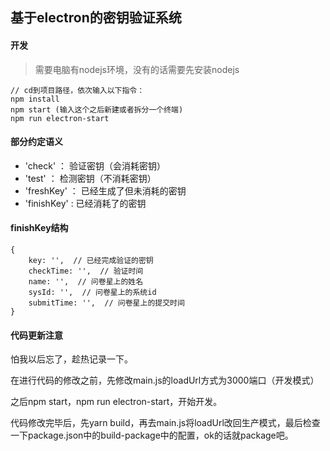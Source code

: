 ## 基于electron的密钥验证系统

#### 开发

> 需要电脑有nodejs环境，没有的话需要先安装nodejs

```
// cd到项目路径，依次输入以下指令：
npm install
npm start (输入这个之后新建或者拆分一个终端)
npm run electron-start
```



#### 部分约定语义

- 'check' ： 验证密钥（会消耗密钥）
- 'test' ： 检测密钥（不消耗密钥）
- 'freshKey' ： 已经生成了但未消耗的密钥
- 'finishKey' : 已经消耗了的密钥

#### finishKey结构

```
{
    key: '',  // 已经完成验证的密钥
    checkTime: '',  // 验证时间
    name: '',  // 问卷星上的姓名
    sysId: '',  // 问卷星上的系统id
    submitTime: '',  // 问卷星上的提交时间
}
```

#### 代码更新注意

怕我以后忘了，趁热记录一下。

在进行代码的修改之前，先修改main.js的loadUrl方式为3000端口（开发模式）

之后npm start，npm run electron-start，开始开发。

代码修改完毕后，先yarn build，再去main.js将loadUrl改回生产模式，最后检查一下package.json中的build-package中的配置，ok的话就package吧。







